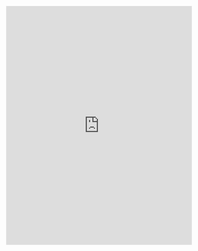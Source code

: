
<iframe height="650"
    width="100%"
    src="https://repl.it/repls/MistyroseDeafeningImpala?lite=true"
    scrolling="no"
    frameborder="no"
    allowtransparency="true"
    allowfullscreen="true"
    sandbox="allow-forms
    allow-pointer-lock
    allow-popups
    allow-same-origin
    allow-scripts
    allow-modals"></iframe>
